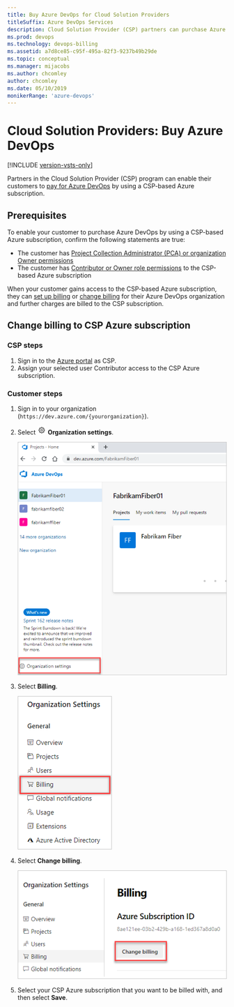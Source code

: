```yaml
---
title: Buy Azure DevOps for Cloud Solution Providers
titleSuffix: Azure DevOps Services
description: Cloud Solution Provider (CSP) partners can purchase Azure DevOps for customers
ms.prod: devops
ms.technology: devops-billing
ms.assetid: a7d8ce85-c95f-495a-82f3-9237b49b29de
ms.topic: conceptual
ms.manager: mijacobs
ms.author: chcomley
author: chcomley
ms.date: 05/10/2019
monikerRange: 'azure-devops'
---
```

# Cloud Solution Providers: Buy Azure DevOps

[!INCLUDE [version-vsts-only](../../../includes/version-vsts-only.md)]

Partners in the Cloud Solution Provider (CSP) program can enable their customers to [pay for Azure DevOps](https://azure.microsoft.com/pricing/details/devops/azure-devops-services/) by using a CSP-based Azure subscription.

## Prerequisites

To enable your customer to purchase Azure DevOps by using a CSP-based Azure subscription, confirm the following statements are true:

- The customer has [Project Collection Administrator (PCA) or organization Owner permissions](../../accounts/faq-add-delete-users.md)
- The customer has [Contributor or Owner role permissions](../add-backup-billing-managers.md) to the CSP-based Azure subscription

When your customer gains access to the CSP-based Azure subscription, they can [set up billing](../set-up-billing-for-your-organization-vs.md) or [change billing](../change-azure-subscription.md) for their Azure DevOps organization and further charges are billed to the CSP subscription.

## Change billing to CSP Azure subscription

### CSP steps

1. Sign in to the [Azure portal](https://ms.portal.azure.com/#home) as CSP.
2. Assign your selected user Contributor access to the CSP Azure subscription.

### Customer steps

1. Sign in to your organization (```https://dev.azure.com/{yourorganization}```).
2. Select ![gear icon](../../../media/icons/gear-icon.png) **Organization settings**.

   ![Open Organization settings](../../../media/settings/open-admin-settings-vert.png)

3. Select **Billing**.

   ![Select Billing from Organization settings](../media/shared/select-billing-organization-settings.png)
4. Select **Change billing**.

   ![Change billing button](../media/shared/select-change-billing.png)

5. Select your CSP Azure subscription that you want to be billed with, and then select **Save**.


